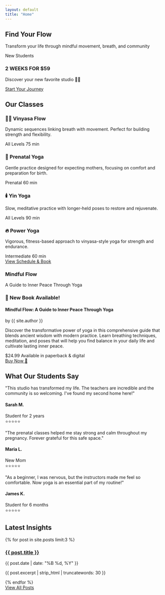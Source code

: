 ```yaml
---
layout: default
title: "Home"
---
```


<section class="hero">
    <div class="hero-content">
        <h2>Find Your Flow</h2>
        <p class="hero-subtitle">Transform your life through mindful movement, breath, and community</p>
        <div class="hero-offer">
            <span class="offer-badge">New Students</span>
            <h3>2 WEEKS FOR $59</h3>
            <p>Discover your new favorite studio 🧘‍♀️</p>
            <a href="#classes" class="cta-button">Start Your Journey</a>
        </div>
    </div>
</section>

<section id="classes" class="classes-section">
    <div class="section-content">
        <h2>Our Classes</h2>
        <div class="classes-grid">
            <div class="class-card">
                <h3>🧘‍♀️ Vinyasa Flow</h3>
                <p>Dynamic sequences linking breath with movement. Perfect for building strength and flexibility.</p>
                <div class="class-meta">
                    <span class="level">All Levels</span>
                    <span class="duration">75 min</span>
                </div>
            </div>
            <div class="class-card">
                <h3>🤰 Prenatal Yoga</h3>
                <p>Gentle practice designed for expecting mothers, focusing on comfort and preparation for birth.</p>
                <div class="class-meta">
                    <span class="level">Prenatal</span>
                    <span class="duration">60 min</span>
                </div>
            </div>
            <div class="class-card">
                <h3>🕯️ Yin Yoga</h3>
                <p>Slow, meditative practice with longer-held poses to restore and rejuvenate.</p>
                <div class="class-meta">
                    <span class="level">All Levels</span>
                    <span class="duration">90 min</span>
                </div>
            </div>
            <div class="class-card">
                <h3>🔥 Power Yoga</h3>
                <p>Vigorous, fitness-based approach to vinyasa-style yoga for strength and endurance.</p>
                <div class="class-meta">
                    <span class="level">Intermediate</span>
                    <span class="duration">60 min</span>
                </div>
            </div>
        </div>
        <div class="classes-cta">
            <a href="#" class="secondary-button" onclick="alert('Book your class through our app or call us!')">View Schedule & Book</a>
        </div>
    </div>
</section>

<section class="book-feature">
    <div class="book-container">
        <div class="book-cover">
            <div class="book-spine">
                <h3>Mindful Flow</h3>
                <p>A Guide to Inner Peace Through Yoga</p>
            </div>
        </div>
        <div class="book-details">
            <h3>📖 New Book Available!</h3>
            <h4>Mindful Flow: A Guide to Inner Peace Through Yoga</h4>
            <p class="book-author">by {{ site.author }}</p>
            <p class="book-description">
                Discover the transformative power of yoga in this comprehensive guide that blends ancient wisdom 
                with modern practice. Learn breathing techniques, meditation, and poses that will help you find 
                balance in your daily life and cultivate lasting inner peace.
            </p>
            <div class="book-meta">
                <span class="price">$24.99</span>
                <span class="format">Available in paperback & digital</span>
            </div>
            <a href="#" class="buy-button" onclick="handlePurchase(); return false;">Buy Now 📖</a>
        </div>
    </div>
</section>

<section class="testimonials-section">
    <div class="section-content">
        <h2>What Our Students Say</h2>
        <div class="testimonials-grid">
            <div class="testimonial-card">
                <div class="testimonial-content">
                    <p>"This studio has transformed my life. The teachers are incredible and the community is so welcoming. I've found my second home here!"</p>
                </div>
                <div class="testimonial-author">
                    <div class="author-info">
                        <h4>Sarah M.</h4>
                        <span>Student for 2 years</span>
                    </div>
                    <div class="rating">⭐⭐⭐⭐⭐</div>
                </div>
            </div>
            <div class="testimonial-card">
                <div class="testimonial-content">
                    <p>"The prenatal classes helped me stay strong and calm throughout my pregnancy. Forever grateful for this safe space."</p>
                </div>
                <div class="testimonial-author">
                    <div class="author-info">
                        <h4>Maria L.</h4>
                        <span>New Mom</span>
                    </div>
                    <div class="rating">⭐⭐⭐⭐⭐</div>
                </div>
            </div>
            <div class="testimonial-card">
                <div class="testimonial-content">
                    <p>"As a beginner, I was nervous, but the instructors made me feel so comfortable. Now yoga is an essential part of my routine!"</p>
                </div>
                <div class="testimonial-author">
                    <div class="author-info">
                        <h4>James K.</h4>
                        <span>Student for 6 months</span>
                    </div>
                    <div class="rating">⭐⭐⭐⭐⭐</div>
                </div>
            </div>
        </div>
    </div>
</section>

<section class="recent-posts">
    <div class="section-content">
        <h2>Latest Insights</h2>
        {% for post in site.posts limit:3 %}
        <article class="post-preview">
            <h3><a href="{{ post.url | relative_url }}">{{ post.title }}</a></h3>
            <p class="post-date">{{ post.date | date: "%B %d, %Y" }}</p>
            <p>{{ post.excerpt | strip_html | truncatewords: 30 }}</p>
        </article>
        {% endfor %}
        <div class="posts-cta">
            <a href="{{ '/posts/' | relative_url }}" class="secondary-button">View All Posts</a>
        </div>
    </div>
</section>
